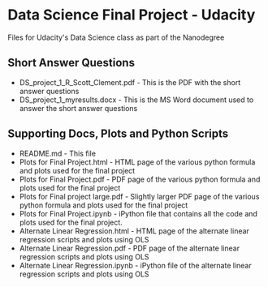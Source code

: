 # Data Science Final Project - Udacity
Files for Udacity's Data Science class as part of the Nanodegree

## Short Answer Questions
* DS_project_1_R_Scott_Clement.pdf - This is the PDF with the short answer questions
* DS_project_1_myresults.docx - This is the MS Word document used to answer the short answer questions

## Supporting Docs, Plots and Python Scripts
* README.md - This file
* Plots for Final Project.html - HTML page of the various python formula and plots used for the final project
* Plots for Final Project.pdf - PDF page of the various python formula and plots used for the final project
* Plots for Final project large.pdf - Slightly larger PDF page of the various python formula and plots used for the final project
* Plots for Final Project.ipynb - iPython file that contains all the code and plots used for the final project.
* Alternate Linear Regression.html - HTML page of the alternate linear regression scripts and plots using OLS
* Alternate Linear Regression.pdf - PDF page of the alternate linear regression scripts and plots using OLS
* Alternate Linear Regression.ipynb - iPython file of the alternate linear regression scripts and plots using OLS
